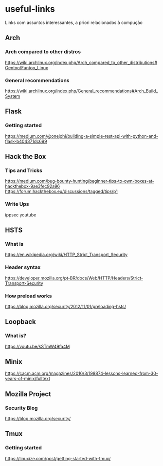 # useful-links
Links com assuntos interessantes, a priori relacionados à compução

## Arch
### Arch compared to other distros
https://wiki.archlinux.org/index.php/Arch_compared_to_other_distributions#Gentoo/Funtoo_Linux
### General recommendations
https://wiki.archlinux.org/index.php/General_recommendations#Arch_Build_System

## Flask
### Getting started
https://medium.com/@onejohi/building-a-simple-rest-api-with-python-and-flask-b404371dc699

## Hack the Box
### Tips and Tricks
https://medium.com/bug-bounty-hunting/beginner-tips-to-own-boxes-at-hackthebox-9ae3fec92a96
https://forum.hackthebox.eu/discussions/tagged/tips/p1
### Write Ups
ippsec youtube

## HSTS
### What is
https://en.wikipedia.org/wiki/HTTP_Strict_Transport_Security
### Header syntax
https://developer.mozilla.org/pt-BR/docs/Web/HTTP/Headers/Strict-Transport-Security
### How preload works
https://blog.mozilla.org/security/2012/11/01/preloading-hsts/

## Loopback
### What is?
https://youtu.be/kSTmW49fa4M

## Minix
https://cacm.acm.org/magazines/2016/3/198874-lessons-learned-from-30-years-of-minix/fulltext

## Mozilla Project
### Security Blog
https://blog.mozilla.org/security/


## Tmux
### Getting started
https://linuxize.com/post/getting-started-with-tmux/
